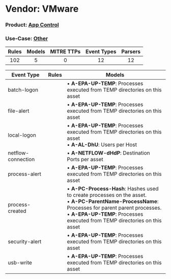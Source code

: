 Vendor: VMware
==============
### Product: [App Control](../ds_vmware_app_control.md)
### Use-Case: [Other](../../../../UseCases/uc_other.md)

| Rules | Models | MITRE TTPs | Event Types | Parsers |
|:-----:|:------:|:----------:|:-----------:|:-------:|
|  102  |   5    |     0      |     12      |   12    |

| Event Type         | Rules | Models                                                                                                                                                                                                                                         |
| ------------------ | ----- | ---------------------------------------------------------------------------------------------------------------------------------------------------------------------------------------------------------------------------------------------- |
| batch-logon        |       |  • <b>A-EPA-UP-TEMP</b>: Processes executed from TEMP directories on this asset                                                                                                                                                                |
| file-alert         |       |  • <b>A-EPA-UP-TEMP</b>: Processes executed from TEMP directories on this asset                                                                                                                                                                |
| local-logon        |       |  • <b>A-EPA-UP-TEMP</b>: Processes executed from TEMP directories on this asset<br> • <b>A-AL-DhU</b>: Users per Host                                                                                                                          |
| netflow-connection |       |  • <b>A-NETFLOW-dHdP</b>: Destination Ports per asset                                                                                                                                                                                          |
| process-alert      |       |  • <b>A-EPA-UP-TEMP</b>: Processes executed from TEMP directories on this asset                                                                                                                                                                |
| process-created    |       |  • <b>A-PC-Process-Hash</b>: Hashes used to create processes on the asset.<br> • <b>A-PC-ParentName-ProcessName</b>: Processes for parent parent processes.<br> • <b>A-EPA-UP-TEMP</b>: Processes executed from TEMP directories on this asset |
| security-alert     |       |  • <b>A-EPA-UP-TEMP</b>: Processes executed from TEMP directories on this asset                                                                                                                                                                |
| usb-write          |       |  • <b>A-EPA-UP-TEMP</b>: Processes executed from TEMP directories on this asset                                                                                                                                                                |